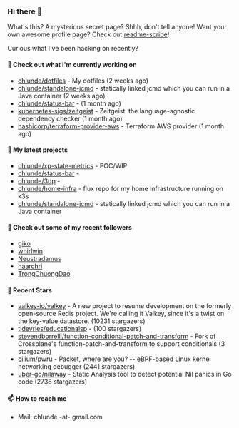 ### Hi there 👋

What's this? A mysterious secret page? Shhh, don't tell anyone!
Want your own awesome profile page? Check out [readme-scribe](https://github.com/muesli/readme-scribe)!

Curious what I've been hacking on recently?

#### 👷 Check out what I'm currently working on

- [chlunde/dotfiles](https://github.com/chlunde/dotfiles) - My dotfiles (2 weeks ago)
- [chlunde/standalone-jcmd](https://github.com/chlunde/standalone-jcmd) - statically linked jcmd which you can run in a Java container (2 weeks ago)
- [chlunde/status-bar](https://github.com/chlunde/status-bar) -  (1 month ago)
- [kubernetes-sigs/zeitgeist](https://github.com/kubernetes-sigs/zeitgeist) - Zeitgeist: the language-agnostic dependency checker (1 month ago)
- [hashicorp/terraform-provider-aws](https://github.com/hashicorp/terraform-provider-aws) - Terraform AWS provider (1 month ago)

#### 🌱 My latest projects

- [chlunde/xp-state-metrics](https://github.com/chlunde/xp-state-metrics) - POC/WIP
- [chlunde/status-bar](https://github.com/chlunde/status-bar) - 
- [chlunde/3dp](https://github.com/chlunde/3dp) - 
- [chlunde/home-infra](https://github.com/chlunde/home-infra) - flux repo for my home infrastructure running on k3s 
- [chlunde/standalone-jcmd](https://github.com/chlunde/standalone-jcmd) - statically linked jcmd which you can run in a Java container



#### 👯 Check out some of my recent followers

- [giko](https://github.com/giko)
- [whirlwin](https://github.com/whirlwin)
- [Neustradamus](https://github.com/Neustradamus)
- [haarchri](https://github.com/haarchri)
- [TrongChuongDao](https://github.com/TrongChuongDao)

#### 🌟 Recent Stars

- [valkey-io/valkey](https://github.com/valkey-io/valkey) - A new project to resume development on the formerly open-source Redis project. We&#39;re calling it Valkey, since it&#39;s a twist on the key-value datastore. (10231 stargazers)
- [tjdevries/educationalsp](https://github.com/tjdevries/educationalsp) -  (100 stargazers)
- [stevendborrelli/function-conditional-patch-and-transform](https://github.com/stevendborrelli/function-conditional-patch-and-transform) - Fork of Crossplane&#39;s function-patch-and-transform to support conditionals (3 stargazers)
- [cilium/pwru](https://github.com/cilium/pwru) - Packet, where are you? -- eBPF-based Linux kernel networking debugger (2441 stargazers)
- [uber-go/nilaway](https://github.com/uber-go/nilaway) - Static Analysis tool to detect potential Nil panics in Go code (2738 stargazers)

#### 📫 How to reach me

- Mail: chlunde -at- gmail.com
